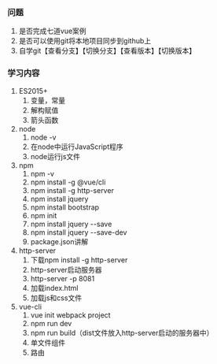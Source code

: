 ### 问题

1. 是否完成七道vue案例
2. 是否可以使用git将本地项目同步到github上
3. 自学git【查看分支】【切换分支】【查看版本】【切换版本】

### 学习内容

1. ES2015+
   1. 变量，常量
   2. 解构赋值
   3. 箭头函数
2. node
   1. node -v
   2. 在node中运行JavaScript程序
   3. node运行js文件
3. npm
   1. npm -v
   2. npm install -g @vue/cli
   3. npm install -g http-server
   4. npm install jquery
   5. npm install bootstrap
   6. npm init
   7. npm install jquery --save
   8. npm install jquery --save-dev
   9. package.json讲解  
4. http-server
   1. 下载npm install -g http-server
   2. http-server启动服务器
   3. http-server -p 8081
   4. 加载index.html
   5. 加载js和css文件
5. vue-cli
   1. vue init webpack project
   2. npm run dev
   3. npm run build（dist文件放入http-server启动的服务器中）
   4. 单文件组件
   5. 路由





